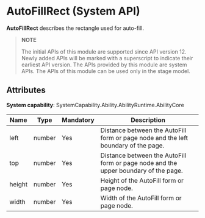 # AutoFillRect (System API)

**AutoFillRect** describes the rectangle used for auto-fill.

> **NOTE**
> 
> The initial APIs of this module are supported since API version 12. Newly added APIs will be marked with a superscript to indicate their earliest API version. 
> The APIs provided by this module are system APIs.
> The APIs of this module can be used only in the stage model.

## Attributes

**System capability**: SystemCapability.Ability.AbilityRuntime.AbilityCore

| Name  | Type  | Mandatory| Description                                    |
| ------ | ------ | ---- | ---------------------------------------- |
| left   | number | Yes  | Distance between the AutoFill form or page node and the left boundary of the page.|
| top    | number | Yes  | Distance between the AutoFill form or page node and the upper boundary of the page.|
| height | number | Yes  | Height of the AutoFill form or page node.           |
| width  | number | Yes  | Width of the AutoFill form or page node.           |
